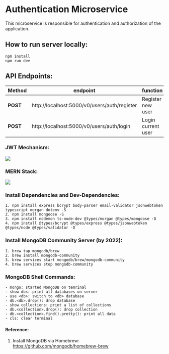 # Authentication Microservice

This microservice is responsible for authentication and authorization of the application.

## How to run server locally:

```
npm install
npm run dev
```

## API Endpoints:

| **Method** | **endpoint**                                 | **function**       |
| ---------- | -------------------------------------------- | ------------------ |
| **POST**   | http://localhost:5000/v0/users/auth/register | Register new user  |
| **POST**   | http://localhost:5000/v0/users/auth/login    | Login current user |

### JWT Mechanism:

<image src="../public/jwt.png">

### MERN Stack:

<image src="../public/mern.png">

### Install Dependencies and Dev-Dependencies:

```
1. npm install express bcrypt body-parser email-validator jsonwebtoken typescript morgan dotenv -S
2. npm install mongoose -S
3. npm install nodemon ts-node-dev @types/morgan @types/mongoose -D
4. npm install @types/bcrypt @types/express @types/jsonwebtoken @types/node @types/validator -D
```

### Install MongoDB Community Server (by 2022):

```
1. brew tap mongodb/brew
2. brew install mongodb-community
3. brew services start mongodb/brew/mongodb-community
4. brew services stop mongodb-community
```

### MongoDB Shell Commands:

```
- mongo: started MongoDB on temrinal
- show dbs: print all databases on server
- use <db>: switch to <db> database
- db.<db>.drop(): drop database
- show collections: print a list of collections
- db.<collection>.drop(): drop collection
- db.<collection>.find().pretty(): print all data
- cls: clear terminal
```

#### Reference:

1. Install MongoDB via Homebrew: https://github.com/mongodb/homebrew-brew
